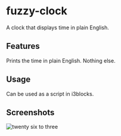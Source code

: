 # fuzzy-clock

A clock that displays time in plain English.

## Features

Prints the time in plain English. Nothing else.

## Usage

Can be used as a script in i3blocks.

## Screenshots

![twenty six to three][s1]

[s1]: https://i.imgur.com/IznMD5B.png
